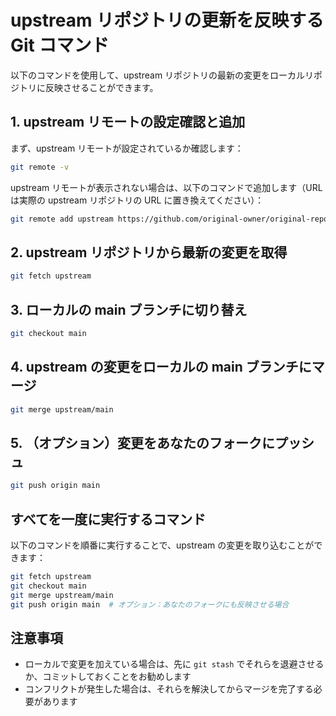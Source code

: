 # upstream リポジトリの更新を反映する Git コマンド

以下のコマンドを使用して、upstream リポジトリの最新の変更をローカルリポジトリに反映させることができます。

## 1. upstream リモートの設定確認と追加

まず、upstream リモートが設定されているか確認します：

```bash
git remote -v
```

upstream リモートが表示されない場合は、以下のコマンドで追加します（URL は実際の upstream リポジトリの URL に置き換えてください）：

```bash
git remote add upstream https://github.com/original-owner/original-repository.git
```

## 2. upstream リポジトリから最新の変更を取得

```bash
git fetch upstream
```

## 3. ローカルの main ブランチに切り替え

```bash
git checkout main
```

## 4. upstream の変更をローカルの main ブランチにマージ

```bash
git merge upstream/main
```

## 5. （オプション）変更をあなたのフォークにプッシュ

```bash
git push origin main
```

## すべてを一度に実行するコマンド

以下のコマンドを順番に実行することで、upstream の変更を取り込むことができます：

```bash
git fetch upstream
git checkout main
git merge upstream/main
git push origin main  # オプション：あなたのフォークにも反映させる場合
```

## 注意事項

- ローカルで変更を加えている場合は、先に `git stash` でそれらを退避させるか、コミットしておくことをお勧めします
- コンフリクトが発生した場合は、それらを解決してからマージを完了する必要があります
